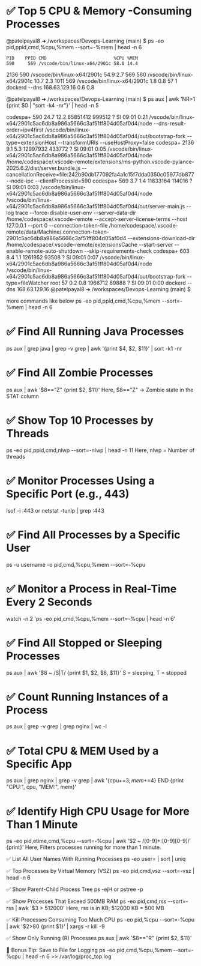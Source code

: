 
# ✅ Top 5 CPU & Memory -Consuming Processes

@patelpayal8 ➜ /workspaces/Devops-Learning (main) $ ps -eo pid,ppid,cmd,%cpu,%mem --sort=-%mem | head -n 6

    PID    PPID CMD                         %CPU %MEM
    590     569 /vscode/bin/linux-x64/2901c 58.0 14.4
   2136     590 /vscode/bin/linux-x64/2901c 54.9  2.7
    569     560 /vscode/bin/linux-x64/2901c 10.7  2.3
   1011     569 /vscode/bin/linux-x64/2901c  1.8  0.8
     57       1 dockerd --dns 168.63.129.16  0.6  0.8



@patelpayal8 ➜ /workspaces/Devops-Learning (main) $ ps aux | awk 'NR>1 {print $0 | "sort -k4 -nr"}' | head -n 5

codespa+     590 24.7 12.2 65851412 999512 ?     Sl   09:01   0:21 /vscode/bin/linux-x64/2901c5ac6db8a986a5666c3af51ff804d05af0d4/node --dns-result-order=ipv4first /vscode/bin/linux-x64/2901c5ac6db8a986a5666c3af51ff804d05af0d4/out/bootstrap-fork --type=extensionHost --transformURIs --useHostProxy=false
codespa+    2136  9.1  5.3 12997932 433772 ?     Sl   09:01   0:05 /vscode/bin/linux-x64/2901c5ac6db8a986a5666c3af51ff804d05af0d4/node /home/codespace/.vscode-remote/extensions/ms-python.vscode-pylance-2025.6.2/dist/server.bundle.js --cancellationReceive=file:242b90db177092fa4a1c15f7dda0350c05977db877 --node-ipc --clientProcessId=590
codespa+     569  3.7  1.4 11833164 114016 ?     Sl   09:01   0:03 /vscode/bin/linux-x64/2901c5ac6db8a986a5666c3af51ff804d05af0d4/node /vscode/bin/linux-x64/2901c5ac6db8a986a5666c3af51ff804d05af0d4/out/server-main.js --log trace --force-disable-user-env --server-data-dir /home/codespace/.vscode-remote --accept-server-license-terms --host 127.0.0.1 --port 0 --connection-token-file /home/codespace/.vscode-remote/data/Machine/.connection-token-2901c5ac6db8a986a5666c3af51ff804d05af0d4 --extensions-download-dir /home/codespace/.vscode-remote/extensionsCache --start-server  --enable-remote-auto-shutdown --skip-requirements-check
codespa+     603  8.4  1.1 1261952 93508 ?       Sl   09:01   0:07 /vscode/bin/linux-x64/2901c5ac6db8a986a5666c3af51ff804d05af0d4/node /vscode/bin/linux-x64/2901c5ac6db8a986a5666c3af51ff804d05af0d4/out/bootstrap-fork --type=fileWatcher
root          57  0.2  0.8 1966712 69888 ?       Sl   09:01   0:00 dockerd --dns 168.63.129.16
@patelpayal8 ➜ /workspaces/Devops-Learning (main) $ 


more commands like below
ps -eo pid,ppid,cmd,%cpu,%mem --sort=-%mem | head -n 6 


# ✅ Find All Running Java Processes
ps aux | grep java | grep -v grep | awk '{print $4, $2, $11}' | sort -k1 -nr

# ✅ Find All Zombie Processes
ps aux | awk '$8=="Z" {print $2, $11}'
Here, $8=="Z" → Zombie state in the STAT column

# ✅  Show Top 10 Processes by Threads
ps -eo pid,ppid,cmd,nlwp --sort=-nlwp | head -n 11
Here, nlwp = Number of threads

# ✅ Monitor Processes Using a Specific Port (e.g., 443)
lsof -i :443  or  netstat -tunlp | grep :443

# ✅ Find All Processes by a Specific User
ps -u username -o pid,cmd,%cpu,%mem --sort=-%cpu

# ✅ Monitor a Process in Real-Time Every 2 Seconds
watch -n 2 'ps -eo pid,cmd,%cpu,%mem --sort=-%cpu | head -n 6'

# ✅ Find All Stopped or Sleeping Processes
ps aux | awk '$8 ~ /S|T/ {print $1, $2, $8, $11}'
S = sleeping, T = stopped

# ✅ Count Running Instances of a Process
ps aux | grep -v grep | grep nginx | wc -l

# ✅ Total CPU & MEM Used by a Specific App
ps aux | grep nginx | grep -v grep | awk '{cpu+=$3; mem+=$4} END {print "CPU:", cpu, "MEM:", mem}'

# ✅ Identify High CPU Usage for More Than 1 Minute
ps -eo pid,etime,cmd,%cpu --sort=-%cpu | awk '$2 ~ /[0-9]+:[0-9][0-9]/ {print}'
Here, Filters processes running for more than 1 minute.

✅ List All User Names With Running Processes
ps -eo user= | sort | uniq

✅ Top Processes by Virtual Memory (VSZ)
ps -eo pid,cmd,vsz --sort=-vsz | head -n 6

✅ Show Parent-Child Process Tree
ps -ejH or pstree -p

✅ Show Processes That Exceed 500MB RAM
ps -eo pid,cmd,rss --sort=-rss | awk '$3 > 512000'
Here, rss is in KB; 512000 KB = 500 MB

✅ Kill Processes Consuming Too Much CPU
ps -eo pid,%cpu --sort=-%cpu | awk '$2>80 {print $1}' | xargs -r kill -9

✅ Show Only Running (R) Processes
ps aux | awk '$8=="R" {print $2, $11}'

🔧 Bonus Tip: Save to File for Logging
ps -eo pid,cmd,%cpu,%mem --sort=-%cpu | head -n 6 >> /var/log/proc_top.log

